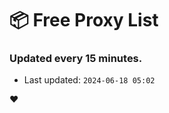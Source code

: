# :package: Free Proxy List
### Updated every 15 minutes.

- Last updated: `2024-06-18 05:02`

:heart:
